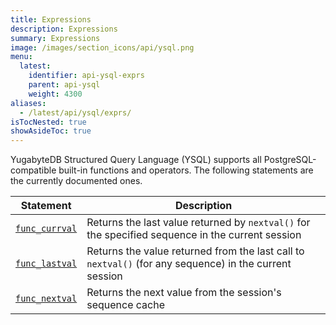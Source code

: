 ```yaml
---
title: Expressions
description: Expressions
summary: Expressions
image: /images/section_icons/api/ysql.png
menu:
  latest:
    identifier: api-ysql-exprs
    parent: api-ysql
    weight: 4300
aliases:
  - /latest/api/ysql/exprs/
isTocNested: true
showAsideToc: true
---
```


YugabyteDB Structured Query Language (YSQL) supports all PostgreSQL-compatible built-in functions and operators. The following statements are the currently documented ones.

| Statement | Description |
|-----------|-------------|
| [`func_currval`](func_currval) | Returns the last value returned by `nextval()` for the specified sequence in the current session |
| [`func_lastval`](func_lastval) | Returns the value returned from the last call to `nextval()` (for any sequence) in the current session|
| [`func_nextval`](func_nextval) | Returns the next value from the session's sequence cache |
